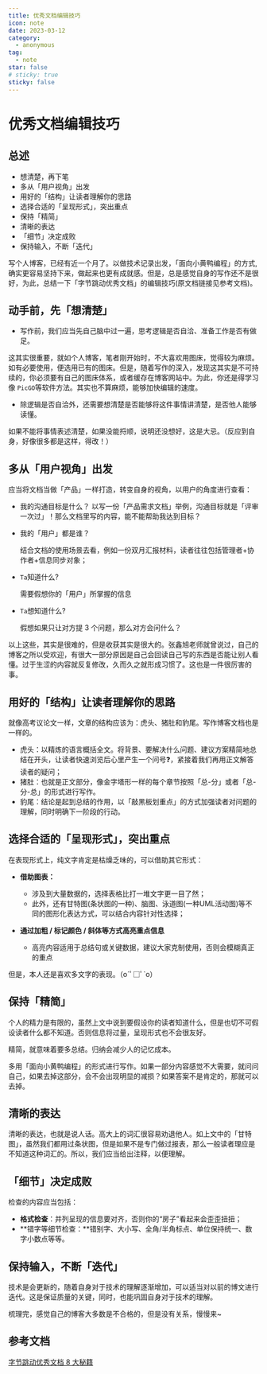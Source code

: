 ```yaml
---
title: 优秀文档编辑技巧
icon: note
date: 2023-03-12
category:
  - anonymous
tag:
  - note
star: false
# sticky: true
sticky: false
---
```


# 优秀文档编辑技巧

## 总述

- 想清楚，再下笔
- 多从「用户视角」出发
- 用好的「结构」让读者理解你的思路
- 选择合适的「呈现形式」，突出重点
- 保持「精简」
- 清晰的表达
- 「细节」决定成败
- 保持输入，不断「迭代」

写个人博客，已经有近一个月了。以做技术记录出发，「面向小黄鸭编程」的方式,确实更容易坚持下来，做起来也更有成就感。但是，总是感觉自身的写作还不是很好，为此，总结一下「字节跳动优秀文档」的编辑技巧(原文档链接见参考文档)。

## 动手前，先「想清楚」

- 写作前，我们应当先自己脑中过一遍，思考逻辑是否自洽、准备工作是否有做足。

这其实很重要，就如个人博客，笔者刚开始时，不大喜欢用图床，觉得较为麻烦。如有必要使用，便选用已有的图床。但是，随着写作的深入，发现这其实是不可持续的，你必须要有自己的图床体系，或者缓存在博客网站中。为此，你还是得学习像 `PicGO`等软件方法。其实也不算麻烦，能够加快编辑的速度。

- 除逻辑是否自洽外，还需要想清楚是否能够将这件事情讲清楚，是否他人能够读懂。

如果不能将事情表述清楚，如果没能捋顺，说明还没想好，这是大忌。（反应到自身，好像很多都是这样，得改！）



## 多从「用户视角」出发

应当将文档当做「产品」一样打造，转变自身的视角，以用户的角度进行查看：

- 我的沟通目标是什么？
  以写一份「产品需求文档」举例，沟通目标就是「评审一次过」！那么文档里写的内容，能不能帮助我达到目标？

- 我的「用户」都是谁？

  结合文档的使用场景去看，例如一份双月汇报材料，读者往往包括管理者+协作者+信息同步对象；

- `Ta`知道什么?

  需要假想你的「用户」所掌握的信息

- `Ta`想知道什么?

  假想如果只让对方提 3 个问题，那么对方会问什么？

以上这些，其实是很难的，但是收获其实是很大的。张鑫旭老师就曾说过，自己的博客之所以受欢迎，有很大一部分原因是自己会回读自己写的东西是否能让别人看懂。过于生涩的内容就反复修改，久而久之就形成习惯了。这也是一件很厉害的事。

## 用好的「结构」让读者理解你的思路

就像高考议论文一样，文章的结构应该为：虎头、猪肚和豹尾。写作博客文档也是一样的。

- 虎头：以精炼的语言概括全文。将背景、要解决什么问题、建议方案精简地总结在开头，让读者快速浏览后心里产生一个问号❓，紧接着我们再用正文解答读者的疑问；
- 猪肚：也就是正文部分，像金字塔形一样的每个章节按照「总-分」或者「总-分-总」的形式进行写作。
- 豹尾：结论是起到总结的作用，以「敲黑板划重点」的方式加强读者对问题的理解，同时明确下一阶段的行动。

## 选择合适的「呈现形式」，突出重点

在表现形式上，纯文字肯定是枯燥乏味的，可以借助其它形式：

- **借助图表：**
  - 涉及到大量数据的，选择表格比打一堆文字更一目了然；
  - 此外，还有甘特图(条状图的一种)、脑图、泳道图(一种UML活动图)等不同的图形化表达方式，可以结合内容针对性选择；

- **通过加粗 / 标记颜色 / 斜体等方式高亮重点信息**
  - 高亮内容适用于总结句或关键数据，建议大家克制使用，否则会模糊真正的重点

但是，本人还是喜欢多文字的表现。（o´ﾟ□ﾟ`o）

## 保持「精简」

个人的精力是有限的，虽然上文中说到要假设你的读者知道什么，但是也切不可假设读者什么都不知道。否则信息将过量，呈现形式也不会很友好。

精简，就意味着要多总结。归纳会减少人的记忆成本。

多用「面向小黄鸭编程」的形式进行写作。如果一部分内容感觉不大需要，就问问自己，如果去掉这部分，会不会出现明显的减损？如果答案不是肯定的，那就可以去掉。

## 清晰的表达

清晰的表达，也就是说人话。高大上的词汇很容易劝退他人。如上文中的「甘特图」，虽然我们都用过条状图，但是如果不是专门做过报表，那么一般读者理应是不知道这种词汇的。所以，我们应当给出注释，以便理解。

## 「细节」决定成败

检查的内容应当包括：

- **格式检查**：并列呈现的信息要对齐，否则你的“房子”看起来会歪歪扭扭；
- **错字等细节检查：**错别字、大小写、全角/半角标点、单位保持统一、数字小数点等等。

## 保持输入，不断「迭代」

技术是会更新的，随着自身对于技术的理解逐渐增加，可以适当对以前的博文进行迭代。这是保证质量的关键，同时，也能巩固自身对于技术的理解。



梳理完，感觉自己的博客大多数是不合格的，但是没有关系，慢慢来~



## 参考文档

[字节跳动优秀文档 8 大秘籍 ](https://www.feishu.cn/docs/doccnBYiti3wwLmVGtnAabHIAwe)
